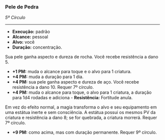 ### Pele de Pedra
*5º Círculo*
___

- **Execução:** padrão
- **Alcance:** pessoal
- **Alvo:** você
- **Duração:** concentração.

Sua pele ganha aspecto e dureza de rocha. Você recebe resistência a dano 5.

- **+1 PM:** muda o alcance para toque e o alvo para 1 criatura.
- **+4 PM:** muda a duração para 1 dia.
- **+4 PM:** sua pele ganha aspecto e dureza de aço. Você recebe resistência a dano 10. Requer 7º círculo.
- **+4 PM:** muda o alcance para toque, o alvo para 1 criatura, a duração para 1d4 rodadas e adiciona - **Resistência:** Fortitude anula.

Em vez do efeito normal, a magia transforma o alvo e seu equipamento em uma estátua inerte e sem consciência. A estátua possui os mesmos PV da criatura e resistência a dano 8; se for quebrada, a criatura morrerá. Requer 7º círculo.
- **+9 PM:** como acima, mas com duração permanente. Requer 9º círculo.